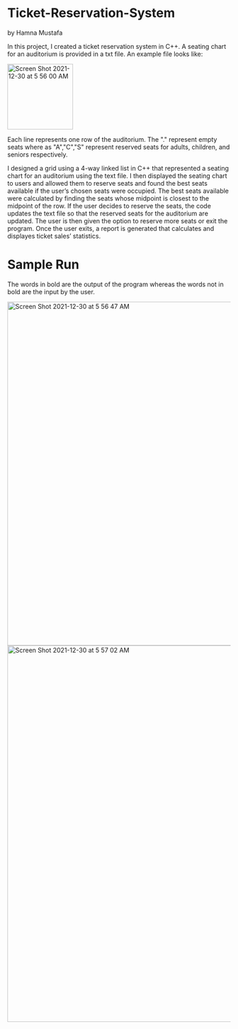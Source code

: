# Ticket-Reservation-System
by Hamna Mustafa

In this project, I created a ticket reservation system in C++. A seating chart for an auditorium is provided in a txt file. An example file looks like:

<img width="148" alt="Screen Shot 2021-12-30 at 5 56 00 AM" src="https://user-images.githubusercontent.com/42907026/147749947-bf2d6938-bf99-45fb-9900-5048bc811f5e.png">


Each line represents one row of the auditorium. The "." represent empty seats where as "A","C","S" represent reserved seats for adults, children, and seniors respectively. 

I designed a grid using a 4-way linked list in C++ that represented a seating chart for an auditorium using the text file.
I then displayed the seating chart to users and allowed them to reserve seats and found the best seats available if the user’s chosen seats were occupied. The best seats available were calculated by finding the seats whose midpoint is closest to the midpoint of the row. 
If the user decides to reserve the seats, the code updates the text file so that the reserved seats for the auditorium are updated. The user is then given the option to reserve more seats or exit the program. 
Once the user exits, a report is generated that calculates and displayes ticket sales’ statistics.

# Sample Run

The words in bold are the output of the program whereas the words not in bold are the input by the user.

<img width="776" alt="Screen Shot 2021-12-30 at 5 56 47 AM" src="https://user-images.githubusercontent.com/42907026/147749974-f261168b-f9df-4ee8-9998-98fd0c050fda.png">
<img width="850" alt="Screen Shot 2021-12-30 at 5 57 02 AM" src="https://user-images.githubusercontent.com/42907026/147749990-639a243f-1863-4e93-b80d-235509605bd7.png">


